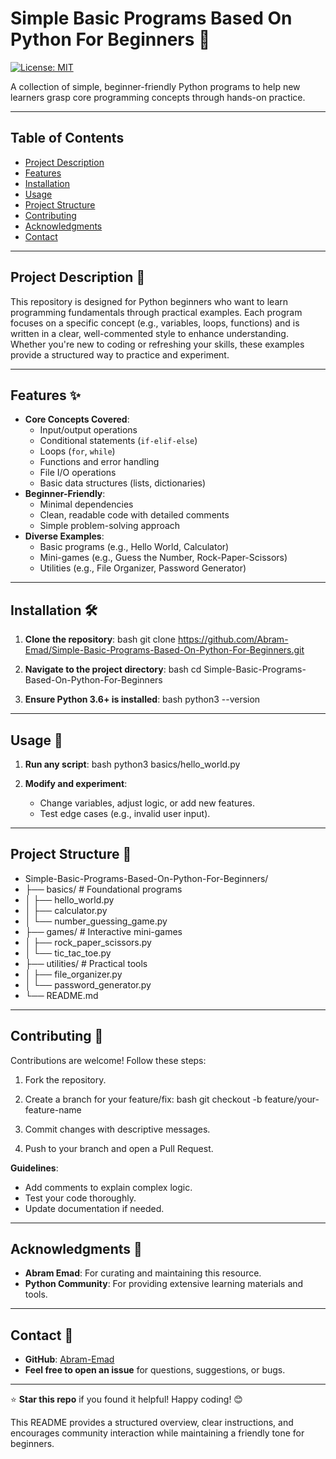 # Simple Basic Programs Based On Python For Beginners 🐍

[![License: MIT](https://img.shields.io/badge/License-MIT-yellow.svg)](https://opensource.org/licenses/MIT)

A collection of simple, beginner-friendly Python programs to help new learners grasp core programming concepts through hands-on practice.

---

## Table of Contents
- [Project Description](#project-description)
- [Features](#features)
- [Installation](#installation)
- [Usage](#usage)
- [Project Structure](#project-structure)
- [Contributing](#contributing)
- [Acknowledgments](#acknowledgments)
- [Contact](#contact)

---

## Project Description 📝

This repository is designed for Python beginners who want to learn programming fundamentals through practical examples. Each program focuses on a specific concept (e.g., variables, loops, functions) and is written in a clear, well-commented style to enhance understanding. Whether you're new to coding or refreshing your skills, these examples provide a structured way to practice and experiment.

---

## Features ✨

- **Core Concepts Covered**:
  - Input/output operations
  - Conditional statements (`if-elif-else`)
  - Loops (`for`, `while`)
  - Functions and error handling
  - File I/O operations
  - Basic data structures (lists, dictionaries)
- **Beginner-Friendly**:
  - Minimal dependencies
  - Clean, readable code with detailed comments
  - Simple problem-solving approach
- **Diverse Examples**:
  - Basic programs (e.g., Hello World, Calculator)
  - Mini-games (e.g., Guess the Number, Rock-Paper-Scissors)
  - Utilities (e.g., File Organizer, Password Generator)

---

## Installation 🛠

1. **Clone the repository**:
   bash
   git clone https://github.com/Abram-Emad/Simple-Basic-Programs-Based-On-Python-For-Beginners.git
   
2. **Navigate to the project directory**:
   bash
   cd Simple-Basic-Programs-Based-On-Python-For-Beginners
   
3. **Ensure Python 3.6+ is installed**:
   bash
   python3 --version
   

---

## Usage 🚀

1. **Run any script**:
   bash
   python3 basics/hello_world.py
   
2. **Modify and experiment**:
   - Change variables, adjust logic, or add new features.
   - Test edge cases (e.g., invalid user input).

---

## Project Structure 📂


- Simple-Basic-Programs-Based-On-Python-For-Beginners/
- ├── basics/               # Foundational programs
- │   ├── hello_world.py
- │   ├── calculator.py
- │   └── number_guessing_game.py
- ├── games/                # Interactive mini-games
- │   ├── rock_paper_scissors.py
- │   └── tic_tac_toe.py
- ├── utilities/            # Practical tools
- │   ├── file_organizer.py
- │   └── password_generator.py
- └── README.md


---

## Contributing 🤝

Contributions are welcome! Follow these steps:
1. Fork the repository.
2. Create a branch for your feature/fix:
   bash
   git checkout -b feature/your-feature-name
   
3. Commit changes with descriptive messages.
4. Push to your branch and open a Pull Request.

**Guidelines**:
- Add comments to explain complex logic.
- Test your code thoroughly.
- Update documentation if needed.

---

## Acknowledgments 🙏

- **Abram Emad**: For curating and maintaining this resource.
- **Python Community**: For providing extensive learning materials and tools.

---

## Contact 📧

- **GitHub**: [Abram-Emad](https://github.com/Abram-Emad)
- **Feel free to open an issue** for questions, suggestions, or bugs.

---

⭐ **Star this repo** if you found it helpful! Happy coding! 😊
 

This README provides a structured overview, clear instructions, and encourages community interaction while maintaining a friendly tone for beginners.
